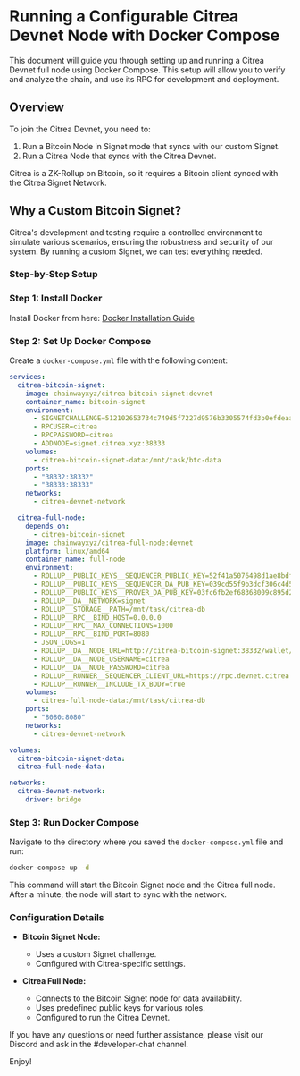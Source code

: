 # Running a Configurable Citrea Devnet Node with Docker Compose

This document will guide you through setting up and running a Citrea Devnet full node using Docker Compose. This setup will allow you to verify and analyze the chain, and use its RPC for development and deployment.

## Overview

To join the Citrea Devnet, you need to:
1. Run a Bitcoin Node in Signet mode that syncs with our custom Signet.
2. Run a Citrea Node that syncs with the Citrea Devnet.

Citrea is a ZK-Rollup on Bitcoin, so it requires a Bitcoin client synced with the Citrea Signet Network.

## Why a Custom Bitcoin Signet?

Citrea's development and testing require a controlled environment to simulate various scenarios, ensuring the robustness and security of our system. By running a custom Signet, we can test everything needed.

### Step-by-Step Setup

### Step 1: Install Docker

Install Docker from here: [Docker Installation Guide](https://docs.docker.com/get-docker/)

### Step 2: Set Up Docker Compose

Create a `docker-compose.yml` file with the following content:

```yaml
services:
  citrea-bitcoin-signet:
    image: chainwayxyz/citrea-bitcoin-signet:devnet
    container_name: bitcoin-signet
    environment:
      - SIGNETCHALLENGE=512102653734c749d5f7227d9576b3305574fd3b0efdeaa64f3d500f121bf235f0a43151ae
      - RPCUSER=citrea
      - RPCPASSWORD=citrea
      - ADDNODE=signet.citrea.xyz:38333
    volumes:
      - citrea-bitcoin-signet-data:/mnt/task/btc-data
    ports:
      - "38332:38332"
      - "38333:38333"
    networks:
      - citrea-devnet-network

  citrea-full-node:
    depends_on:
      - citrea-bitcoin-signet
    image: chainwayxyz/citrea-full-node:devnet
    platform: linux/amd64
    container_name: full-node
    environment:
      - ROLLUP__PUBLIC_KEYS__SEQUENCER_PUBLIC_KEY=52f41a5076498d1ae8bdfa57d19e91e3c2c94b6de21985d099cd48cfa7aef174
      - ROLLUP__PUBLIC_KEYS__SEQUENCER_DA_PUB_KEY=039cd55f9b3dcf306c4d54f66cd7c4b27cc788632cd6fb73d80c99d303c6536486
      - ROLLUP__PUBLIC_KEYS__PROVER_DA_PUB_KEY=03fc6fb2ef68368009c895d2d4351dcca4109ec2f5f327291a0553570ce769f5e5
      - ROLLUP__DA__NETWORK=signet
      - ROLLUP__STORAGE__PATH=/mnt/task/citrea-db
      - ROLLUP__RPC__BIND_HOST=0.0.0.0
      - ROLLUP__RPC__MAX_CONNECTIONS=1000
      - ROLLUP__RPC__BIND_PORT=8080
      - JSON_LOGS=1
      - ROLLUP__DA__NODE_URL=http://citrea-bitcoin-signet:38332/wallet/citrea
      - ROLLUP__DA__NODE_USERNAME=citrea
      - ROLLUP__DA__NODE_PASSWORD=citrea
      - ROLLUP__RUNNER__SEQUENCER_CLIENT_URL=https://rpc.devnet.citrea.xyz
      - ROLLUP__RUNNER__INCLUDE_TX_BODY=true
    volumes:
      - citrea-full-node-data:/mnt/task/citrea-db
    ports:
      - "8080:8080"
    networks:
      - citrea-devnet-network

volumes:
  citrea-bitcoin-signet-data:
  citrea-full-node-data:

networks:
  citrea-devnet-network:
    driver: bridge
```

### Step 3: Run Docker Compose

Navigate to the directory where you saved the `docker-compose.yml` file and run:

```sh
docker-compose up -d
```

This command will start the Bitcoin Signet node and the Citrea full node. After a minute, the node will start to sync with the network.

### Configuration Details

- **Bitcoin Signet Node:**
  - Uses a custom Signet challenge.
  - Configured with Citrea-specific settings.

- **Citrea Full Node:**
  - Connects to the Bitcoin Signet node for data availability.
  - Uses predefined public keys for various roles.
  - Configured to run the Citrea Devnet.


If you have any questions or need further assistance, please visit our Discord and ask in the #developer-chat channel.

Enjoy!